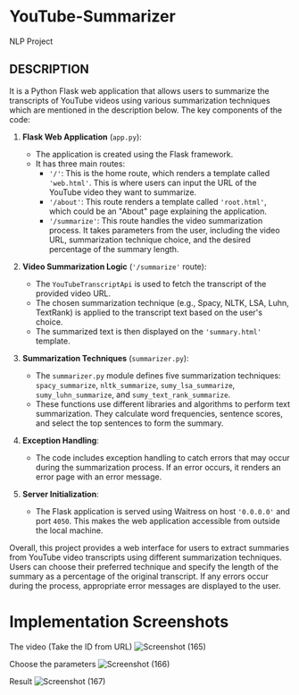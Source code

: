 # YouTube-Summarizer
NLP Project

## DESCRIPTION

It is a Python Flask web application that allows users to summarize the transcripts of YouTube videos using various summarization techniques which are mentioned in the description below. The key components of the code:

1. **Flask Web Application** (`app.py`):
   - The application is created using the Flask framework.
   - It has three main routes:
     - `'/'`: This is the home route, which renders a template called `'web.html'`. This is where users can input the URL of the YouTube video they want to summarize.
     - `'/about'`: This route renders a template called `'root.html'`, which could be an "About" page explaining the application.
     - `'/summarize'`: This route handles the video summarization process. It takes parameters from the user, including the video URL, summarization technique choice, and the desired percentage of the summary length.

2. **Video Summarization Logic** (`'/summarize'` route):
   - The `YouTubeTranscriptApi` is used to fetch the transcript of the provided video URL.
   - The chosen summarization technique (e.g., Spacy, NLTK, LSA, Luhn, TextRank) is applied to the transcript text based on the user's choice.
   - The summarized text is then displayed on the `'summary.html'` template.

3. **Summarization Techniques** (`summarizer.py`):
   - The `summarizer.py` module defines five summarization techniques: `spacy_summarize`, `nltk_summarize`, `sumy_lsa_summarize`, `sumy_luhn_summarize`, and `sumy_text_rank_summarize`.
   - These functions use different libraries and algorithms to perform text summarization. They calculate word frequencies, sentence scores, and select the top sentences to form the summary.

4. **Exception Handling**:
   - The code includes exception handling to catch errors that may occur during the summarization process. If an error occurs, it renders an error page with an error message.

5. **Server Initialization**:
   - The Flask application is served using Waitress on host `'0.0.0.0'` and port `4050`. This makes the web application accessible from outside the local machine.

Overall, this project provides a web interface for users to extract summaries from YouTube video transcripts using different summarization techniques. Users can choose their preferred technique and specify the length of the summary as a percentage of the original transcript. If any errors occur during the process, appropriate error messages are displayed to the user.

# Implementation Screenshots

The video (Take the ID from URL)
![Screenshot (165)](https://github.com/AyushmanRF/YouTube-Summarizer/assets/84237760/cd9ab965-b1bc-4793-8a12-e67ff5b6651e)

Choose the parameters
![Screenshot (166)](https://github.com/AyushmanRF/YouTube-Summarizer/assets/84237760/08a45306-a180-4369-a203-156bb9139070)

Result
![Screenshot (167)](https://github.com/AyushmanRF/YouTube-Summarizer/assets/84237760/fd038df0-ade8-4bd2-a431-6459fe0ffa24)



